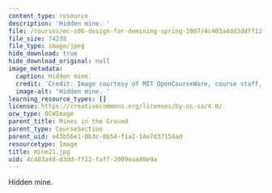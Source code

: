 ```yaml
---
content_type: resource
description: 'Hidden mine. '
file: /courses/ec-s06-design-for-demining-spring-2007/4c403a4dd3ddff12faff2009eaa40e9a_mine21.jpg
file_size: 74238
file_type: image/jpeg
hide_download: true
hide_download_original: null
image_metadata:
  caption: Hidden mine.
  credit: 'Credit: Image courtesy of MIT OpenCourseWare, course staff, and students.'
  image-alt: 'Hidden mine. '
learning_resource_types: []
license: https://creativecommons.org/licenses/by-nc-sa/4.0/
ocw_type: OCWImage
parent_title: Mines in the Ground
parent_type: CourseSection
parent_uid: e43b56e1-0b3c-8b54-f1a2-14e7d37158ad
resourcetype: Image
title: mine21.jpg
uid: 4c403a4d-d3dd-ff12-faff-2009eaa40e9a
---
```

Hidden mine. 